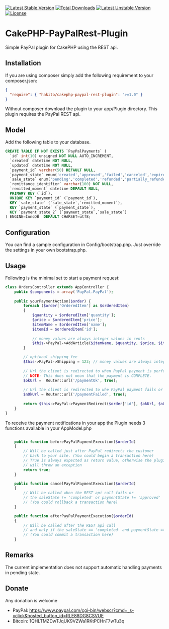 [![Latest Stable Version](https://poser.pugx.org/hakito/cakephp-paypal-rest-plugin/v/stable.svg)](https://packagist.org/packages/hakito/cakephp-paypal-rest-plugin) [![Total Downloads](https://poser.pugx.org/hakito/cakephp-paypal-rest-plugin/downloads.svg)](https://packagist.org/packages/hakito/cakephp-paypal-rest-plugin) [![Latest Unstable Version](https://poser.pugx.org/hakito/cakephp-paypal-rest-plugin/v/unstable.svg)](https://packagist.org/packages/hakito/cakephp-paypal-rest-plugin) [![License](https://poser.pugx.org/hakito/cakephp-paypal-rest-plugin/license.svg)](https://packagist.org/packages/hakito/cakephp-paypal-rest-plugin)

CakePHP-PayPalRest-Plugin
=========================

Simple PayPal plugin for CakePHP using the REST api.

Installation
------------

If you are using composer simply add the following requirement to your composer.json:

```json
{
  "require": { "hakito/cakephp-paypal-rest-plugin": ">=1.0" }
}
```

Without composer download the plugin to your app/Plugin directory. This plugin requires the PayPal REST api.

Model
-----
Add the following table to your database.

```sql
CREATE TABLE IF NOT EXISTS `PayPalPayments` (
  `id` int(10) unsigned NOT NULL AUTO_INCREMENT,
  `created` datetime NOT NULL,
  `updated` datetime NOT NULL,
  `payment_id` varchar(50) DEFAULT NULL,
  `payment_state` enum('created','approved','failed','canceled','expired','pending') DEFAULT NULL,
  `sale_state` enum('pending','completed','refunded','partially_refunded') DEFAULT NULL,
  `remittance_identifier` varchar(100) NOT NULL,
  `remitted_moment` datetime DEFAULT NULL,
  PRIMARY KEY (`id`),
  UNIQUE KEY `payment_id` (`payment_id`),
  KEY `sale_state` (`sale_state`,`remitted_moment`),
  KEY `payment_state` (`payment_state`),
  KEY `payment_state_2` (`payment_state`,`sale_state`)
) ENGINE=InnoDB  DEFAULT CHARSET=utf8;
```

Configuration
-------------

You can find a sample configuration in Config/bootstrap.php. Just override the settings in your own bootstrap.php.

Usage
-----

Following is the minimal set to start a payment request:

```php
class OrdersController extends AppController {
    public $components = array('PayPal.PayPal');
    
    public yourPaymentAction($order) {
        foreach ($order['OrderedItem'] as $orderedItem)
        {
            $quantity = $orderedItem['quantity'];
            $price = $orderedItem['price'];
            $itemName = $orderedItem['name'];
            $itemId = $orderedItem['id'];
            
            // money values are always integer values in cents
            $this->PayPal->AddArticle($itemName, $quantity, $price, $itemId); 
        }

        // optional shipping fee
        $this->PayPal->Shipping = 123; // money values are always integer values in cents
        
        // Url the client is redirected to when PayPal payment is performed successfully
        // NOTE: This does not mean that the payment is COMPLETE.
        $okUrl =  Router::url('/paymentOk', true);
        
        // Url the client is redirected to whe PayPal payment fails or was cancelled
        $nOkUrl = Router::url('/paymentFailed', true);
        
        return $this->PayPal->PaymentRedirect($order['id'], $okUrl, $nOkUrl);    
    }
}
```

To receive the payment notifications in your app the Plugin needs 3 functions available in your AppModel.php
```php

    public function beforePayPalPaymentExecution($orderId)
    {
        // Will be called just after PayPal redirects the customer
        // back to your site. (You could begin a transaction here)
        // True is always expected as return value, otherwise the plugin
        // will throw an exception
        return true; 
    }

    public function cancelPayPalPaymentExecution($orderId)
    {
        // Will be called when the REST api call fails or
        // the saleState != 'completed' or paymentState != 'approved'
        // (You could rollback a transaction here)
    }

    public function afterPayPalPaymentExecution($orderId)
    {
        // Will be called after the REST api call
        // and only if the saleState == 'completed' and paymentState == 'approved'
        // (You could commit a transaction here)
    }

```

Remarks
-------

The current implementation does not support automatic handling payments in pending state. 

Donate
------

Any donation is welcome

* PayPal: https://www.paypal.com/cgi-bin/webscr?cmd=_s-xclick&hosted_button_id=RLE88DG8CSVUE
* Bitcoin: 1QHLTMZDwTJqUK9VZWa1RKtPCHnT7wTu3q
